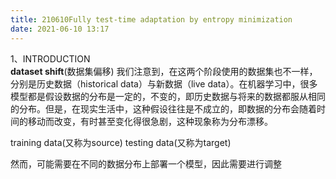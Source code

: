 ```yaml
---
title: 210610Fully test-time adaptation by entropy minimization
date: 2021-06-10 13:17
---
```

1、INTRODUCTION  
**dataset shift**(数据集偏移)
我们注意到，在这两个阶段使用的数据集也不一样，分别是历史数据（historical data）与新数据（live data）。在机器学习中，很多模型都是假设数据的分布是一定的，不变的，即历史数据与将来的数据都服从相同的分布。但是，在现实生活中，这种假设往往是不成立的，即数据的分布会随着时间的移动而改变，有时甚至变化得很急剧，这种现象称为分布漂移。   

training data(又称为source)
testing data(又称为target)

然而，可能需要在不同的数据分布上部署一个模型，因此需要进行调整